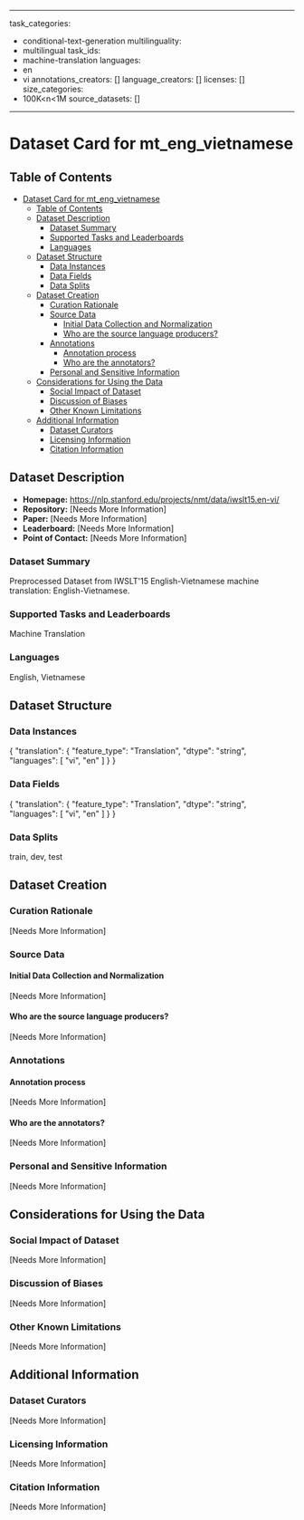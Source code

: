 
---
task_categories:
- conditional-text-generation
multilinguality:
- multilingual
task_ids:
- machine-translation
languages:
- en
- vi
annotations_creators: []
language_creators: []
licenses: []
size_categories:
- 100K<n<1M
source_datasets: []

---

# Dataset Card for mt_eng_vietnamese

## Table of Contents
- [Dataset Card for mt_eng_vietnamese](#dataset-card-for-mt_eng_vietnamese)
  - [Table of Contents](#table-of-contents)
  - [Dataset Description](#dataset-description)
    - [Dataset Summary](#dataset-summary)
    - [Supported Tasks and Leaderboards](#supported-tasks-and-leaderboards)
    - [Languages](#languages)
  - [Dataset Structure](#dataset-structure)
    - [Data Instances](#data-instances)
    - [Data Fields](#data-fields)
    - [Data Splits](#data-splits)
  - [Dataset Creation](#dataset-creation)
    - [Curation Rationale](#curation-rationale)
    - [Source Data](#source-data)
      - [Initial Data Collection and Normalization](#initial-data-collection-and-normalization)
      - [Who are the source language producers?](#who-are-the-source-language-producers)
    - [Annotations](#annotations)
      - [Annotation process](#annotation-process)
      - [Who are the annotators?](#who-are-the-annotators)
    - [Personal and Sensitive Information](#personal-and-sensitive-information)
  - [Considerations for Using the Data](#considerations-for-using-the-data)
    - [Social Impact of Dataset](#social-impact-of-dataset)
    - [Discussion of Biases](#discussion-of-biases)
    - [Other Known Limitations](#other-known-limitations)
  - [Additional Information](#additional-information)
    - [Dataset Curators](#dataset-curators)
    - [Licensing Information](#licensing-information)
    - [Citation Information](#citation-information)

## Dataset Description

- **Homepage:** https://nlp.stanford.edu/projects/nmt/data/iwslt15.en-vi/
- **Repository:** [Needs More Information]
- **Paper:** [Needs More Information]
- **Leaderboard:** [Needs More Information]
- **Point of Contact:** [Needs More Information]

### Dataset Summary

Preprocessed Dataset from IWSLT'15 English-Vietnamese machine translation: English-Vietnamese.

### Supported Tasks and Leaderboards

Machine Translation 

### Languages

English, Vietnamese

## Dataset Structure

### Data Instances

{
  "translation": {
    "feature_type": "Translation",
    "dtype": "string",
    "languages": [
      "vi",
      "en"
    ]
  }
}

### Data Fields

{
  "translation": {
    "feature_type": "Translation",
    "dtype": "string",
    "languages": [
      "vi",
      "en"
    ]
  }
}

### Data Splits

train, dev, test

## Dataset Creation

### Curation Rationale

[Needs More Information]

### Source Data

#### Initial Data Collection and Normalization

[Needs More Information]

#### Who are the source language producers?

[Needs More Information]

### Annotations

#### Annotation process

[Needs More Information]

#### Who are the annotators?

[Needs More Information]

### Personal and Sensitive Information

[Needs More Information]

## Considerations for Using the Data

### Social Impact of Dataset

[Needs More Information]

### Discussion of Biases

[Needs More Information]

### Other Known Limitations

[Needs More Information]

## Additional Information

### Dataset Curators

[Needs More Information]

### Licensing Information

[Needs More Information]

### Citation Information

[Needs More Information]